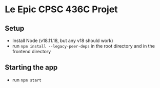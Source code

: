 # Le Epic CPSC 436C Projet

## Setup
 - Install Node (v18.11.18, but any v18 should work)
 - run `npm install --legacy-peer-deps` in the root directory and in the frontend directory

## Starting the app
 - run `npm start`